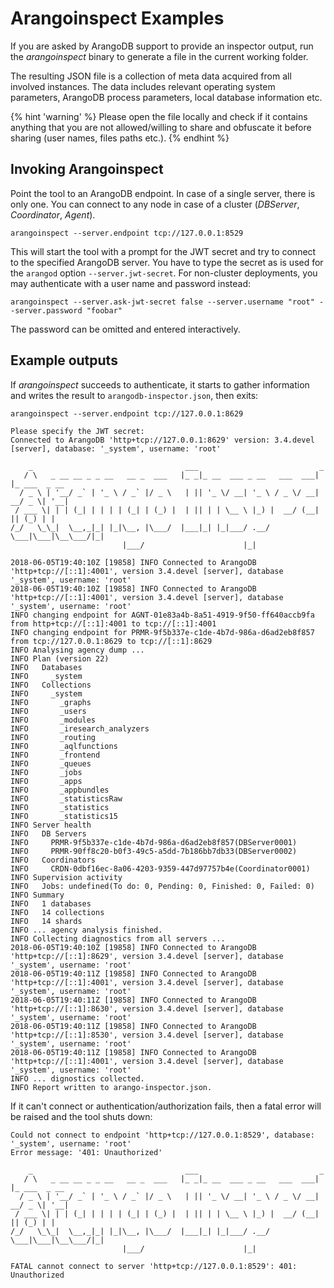 Arangoinspect Examples
======================

If you are asked by ArangoDB support to provide an inspector output, run
the _arangoinspect_ binary to generate a file in the current working folder.

The resulting JSON file is a collection of meta data acquired from all
involved instances. The data includes relevant operating system parameters,
ArangoDB process parameters, local database information etc.

{% hint 'warning' %}
Please open the file locally and check if it contains anything that you are
not allowed/willing to share and obfuscate it before sharing (user names,
files paths etc.).
{% endhint %}

Invoking Arangoinspect
----------------------

Point the tool to an ArangoDB endpoint. In case of a single server, there
is only one. You can connect to any node in case of a cluster (_DBServer_,
_Coordinator_, _Agent_).

    arangoinspect --server.endpoint tcp://127.0.0.1:8529

This will start the tool with a prompt for the JWT secret and try to connect
to the specified ArangoDB server. You have to type the secret as is used for
the `arangod` option `--server.jwt-secret`. For non-cluster deployments,
you may authenticate with a user name and password instead:

    arangoinspect --server.ask-jwt-secret false --server.username "root" --server.password "foobar"

The password can be omitted and entered interactively.

Example outputs
---------------

If _arangoinspect_ succeeds to authenticate, it starts to gather information
and writes the result to `arangodb-inspector.json`, then exits:

```
arangoinspect --server.endpoint tcp://127.0.0.1:8629

Please specify the JWT secret: 
Connected to ArangoDB 'http+tcp://127.0.0.1:8629' version: 3.4.devel [server], database: '_system', username: 'root'

    _                                  ___                           _
   / \   _ __ __ _ _ __   __ _  ___   |_ _|_ __  ___ _ __   ___  ___| |_ ___  _ __
  / _ \ | '__/ _` | '_ \ / _` |/ _ \   | || '_ \/ __| '_ \ / _ \/ __| __/ _ \| '__|
 / ___ \| | | (_| | | | | (_| | (_) |  | || | | \__ \ |_) |  __/ (__| || (_) | |
/_/   \_\_|  \__,_|_| |_|\__, |\___/  |___|_| |_|___/ .__/ \___|\___|\__\___/|_|
                         |___/                      |_|                         

2018-06-05T19:40:10Z [19858] INFO Connected to ArangoDB 'http+tcp://[::1]:4001', version 3.4.devel [server], database '_system', username: 'root'
2018-06-05T19:40:10Z [19858] INFO Connected to ArangoDB 'http+tcp://[::1]:4001', version 3.4.devel [server], database '_system', username: 'root'
INFO changing endpoint for AGNT-01e83a4b-8a51-4919-9f50-ff640accb9fa from http+tcp://[::1]:4001 to tcp://[::1]:4001
INFO changing endpoint for PRMR-9f5b337e-c1de-4b7d-986a-d6ad2eb8f857 from tcp://127.0.0.1:8629 to tcp://[::1]:8629
INFO Analysing agency dump ...
INFO Plan (version 22)
INFO   Databases
INFO     _system
INFO   Collections
INFO     _system
INFO       _graphs
INFO       _users
INFO       _modules
INFO       _iresearch_analyzers
INFO       _routing
INFO       _aqlfunctions
INFO       _frontend
INFO       _queues
INFO       _jobs
INFO       _apps
INFO       _appbundles
INFO       _statisticsRaw
INFO       _statistics
INFO       _statistics15
INFO Server health
INFO   DB Servers
INFO     PRMR-9f5b337e-c1de-4b7d-986a-d6ad2eb8f857(DBServer0001)
INFO     PRMR-90ff8c20-b0f3-49c5-a5dd-7b186bb7db33(DBServer0002)
INFO   Coordinators
INFO     CRDN-0dbf16ec-8a06-4203-9359-447d97757b4e(Coordinator0001)
INFO Supervision activity
INFO   Jobs: undefined(To do: 0, Pending: 0, Finished: 0, Failed: 0)
INFO Summary
INFO   1 databases
INFO   14 collections 
INFO   14 shards 
INFO ... agency analysis finished.
INFO Collecting diagnostics from all servers ... 
2018-06-05T19:40:10Z [19858] INFO Connected to ArangoDB 'http+tcp://[::1]:8629', version 3.4.devel [server], database '_system', username: 'root'
2018-06-05T19:40:11Z [19858] INFO Connected to ArangoDB 'http+tcp://[::1]:4001', version 3.4.devel [server], database '_system', username: 'root'
2018-06-05T19:40:11Z [19858] INFO Connected to ArangoDB 'http+tcp://[::1]:8630', version 3.4.devel [server], database '_system', username: 'root'
2018-06-05T19:40:11Z [19858] INFO Connected to ArangoDB 'http+tcp://[::1]:8530', version 3.4.devel [server], database '_system', username: 'root'
2018-06-05T19:40:11Z [19858] INFO Connected to ArangoDB 'http+tcp://[::1]:4001', version 3.4.devel [server], database '_system', username: 'root'
INFO ... dignostics collected.
INFO Report written to arango-inspector.json.
```

If it can't connect or authentication/authorization fails, then a fatal error
will be raised and the tool shuts down:

```
Could not connect to endpoint 'http+tcp://127.0.0.1:8529', database: '_system', username: 'root'
Error message: '401: Unauthorized'

    _                                  ___                           _
   / \   _ __ __ _ _ __   __ _  ___   |_ _|_ __  ___ _ __   ___  ___| |_ ___  _ __
  / _ \ | '__/ _` | '_ \ / _` |/ _ \   | || '_ \/ __| '_ \ / _ \/ __| __/ _ \| '__|
 / ___ \| | | (_| | | | | (_| | (_) |  | || | | \__ \ |_) |  __/ (__| || (_) | |
/_/   \_\_|  \__,_|_| |_|\__, |\___/  |___|_| |_|___/ .__/ \___|\___|\__\___/|_|
                         |___/                      |_|                         

FATAL cannot connect to server 'http+tcp://127.0.0.1:8529': 401: Unauthorized
```
